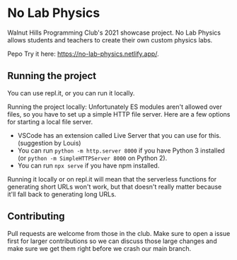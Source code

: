 # No Lab Physics
Walnut Hills Programming Club's 2021 showcase project. No Lab Physics allows students and teachers to create their own custom physics labs. 

Pepo Try it here: <https://no-lab-physics.netlify.app/>.

## Running the project
You can use repl.it, or you can run it locally.

Running the project locally: Unfortunately ES modules aren't allowed over files, so you have to set up a simple HTTP file server. Here are a few options for starting a local file server.

- VSCode has an extension called Live Server that you can use for this. (suggestion by Louis)
- You can run `python -m http.server 8000` if you have Python 3 installed (or `python -m SimpleHTTPServer 8000` on Python 2).
- You can run `npx serve` if you have npm installed.

Running it locally or on repl.it will mean that the serverless functions for generating short URLs won't work, but that doesn't really matter because it'll fall back to generating long URLs.

## Contributing
Pull requests are welcome from those in the club. Make sure to open a issue first for larger contributions so we can discuss those large changes and make sure we get them right before we crash our main branch.
